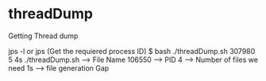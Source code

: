 # threadDump
Getting Thread dump

jps -l  or jps (Get the requiered process ID)
$ bash ./threadDump.sh 307980 5 4s
./threadDump.sh --> File Name
106550 --> PID
4 --> Number of files we need
1s --> file generation Gap
